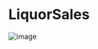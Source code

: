 # LiquorSales

![image](https://user-images.githubusercontent.com/61078217/94089535-3c967000-fdc8-11ea-95cc-2f0eb22406cb.png)

